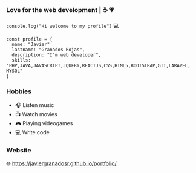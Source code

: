 ### Love for the web development | :coffee: :heartpulse:
`console.log("Hi welcome to my profile")` :computer:
~~~
const profile = {
  name: "Javier"
  lastname: "Granados Rojas", 
  description: "I'm web developer",
  skills: "PHP,JAVA,JAVASCRIPT,JQUERY,REACTJS,CSS,HTML5,BOOTSTRAP,GIT,LARAVEL, MYSQL"
}  
~~~
### Hobbies 

- :headphones: Listen music 
- :tv: Watch movies 
- :video_game: Playing videogames
- :computer: Write code

### Website

:globe_with_meridians: https://javiergranadosr.github.io/portfolio/

<!--
**javiergranadosr/javiergranadosr** is a ✨ _special_ ✨ repository because its `README.md` (this file) appears on your GitHub profile.

Here are some ideas to get you started:

- 🔭 I’m currently working on ...
- 🌱 I’m currently learning ...
- 👯 I’m looking to collaborate on ...
- 🤔 I’m looking for help with ...
- 💬 Ask me about ...
- 📫 How to reach me: ...
- 😄 Pronouns: ...
- ⚡ Fun fact: ...
-->
